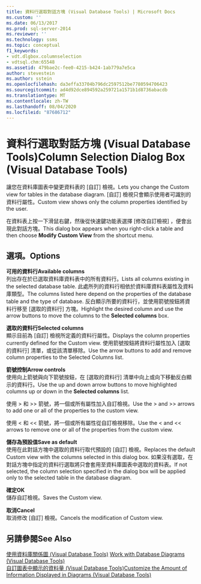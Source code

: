 ```yaml
---
title: 資料行選取對話方塊 (Visual Database Tools) | Microsoft Docs
ms.custom: ''
ms.date: 06/13/2017
ms.prod: sql-server-2014
ms.reviewer: ''
ms.technology: ssms
ms.topic: conceptual
f1_keywords:
- vdt.dlgbox.columnselection
- vdtsql.chm:65548
ms.assetid: 479bae2c-fee0-4215-b424-1ab779a7e5ca
author: stevestein
ms.author: sstein
ms.openlocfilehash: da3effa33704b796dc2597512be7780594706423
ms.sourcegitcommit: ad4d92dce894592a259721a1571b1d8736abacdb
ms.translationtype: MT
ms.contentlocale: zh-TW
ms.lasthandoff: 08/04/2020
ms.locfileid: "87686712"
---
```

# <a name="column-selection-dialog-box-visual-database-tools"></a><span data-ttu-id="17152-102">資料行選取對話方塊 (Visual Database Tools)</span><span class="sxs-lookup"><span data-stu-id="17152-102">Column Selection Dialog Box (Visual Database Tools)</span></span>
  <span data-ttu-id="17152-103">讓您在資料庫圖表中變更資料表的 [自訂] 檢視。</span><span class="sxs-lookup"><span data-stu-id="17152-103">Lets you change the Custom view for tables in the database diagram.</span></span> <span data-ttu-id="17152-104">[自訂] 檢視只會顯示使用者可識別的資料行屬性。</span><span class="sxs-lookup"><span data-stu-id="17152-104">Custom view shows only the column properties identified by the user.</span></span>  
  
 <span data-ttu-id="17152-105">在資料表上按一下滑鼠右鍵，然後從快速鍵功能表選擇 [修改自訂檢視]  ，便會出現此對話方塊。</span><span class="sxs-lookup"><span data-stu-id="17152-105">This dialog box appears when you right-click a table and then choose **Modify Custom View** from the shortcut menu.</span></span>  
  
## <a name="options"></a><span data-ttu-id="17152-106">選項。</span><span class="sxs-lookup"><span data-stu-id="17152-106">Options</span></span>  
 <span data-ttu-id="17152-107">**可用的資料行**</span><span class="sxs-lookup"><span data-stu-id="17152-107">**Available columns**</span></span>  
 <span data-ttu-id="17152-108">列出存在於已選取資料庫資料表中的所有資料行。</span><span class="sxs-lookup"><span data-stu-id="17152-108">Lists all columns existing in the selected database table.</span></span> <span data-ttu-id="17152-109">此處所列的資料行相依於資料庫資料表屬性及資料庫類型。</span><span class="sxs-lookup"><span data-stu-id="17152-109">The columns listed here depend on the properties of the database table and the type of database.</span></span> <span data-ttu-id="17152-110">反白顯示所要的資料行，並使用箭號按鈕將資料行移至 [選取的資料行]  方塊。</span><span class="sxs-lookup"><span data-stu-id="17152-110">Highlight the desired column and use the arrow buttons to move the columns to the **Selected columns** box.</span></span>  
  
 <span data-ttu-id="17152-111">**選取的資料行**</span><span class="sxs-lookup"><span data-stu-id="17152-111">**Selected columns**</span></span>  
 <span data-ttu-id="17152-112">顯示目前為 [自訂] 檢視所定義的資料行屬性。</span><span class="sxs-lookup"><span data-stu-id="17152-112">Displays the column properties currently defined for the Custom view.</span></span> <span data-ttu-id="17152-113">使用箭號按鈕將資料行屬性加入 [選取的資料行] 清單，或從該清單移除。</span><span class="sxs-lookup"><span data-stu-id="17152-113">Use the arrow buttons to add and remove column properties to the Selected Columns list.</span></span>  
  
 <span data-ttu-id="17152-114">**箭號控制**</span><span class="sxs-lookup"><span data-stu-id="17152-114">**Arrow controls**</span></span>  
 <span data-ttu-id="17152-115">使用向上箭號與向下箭號按鈕，在 [選取的資料行]  清單中向上或向下移動反白顯示的資料行。</span><span class="sxs-lookup"><span data-stu-id="17152-115">Use the up and down arrow buttons to move highlighted columns up or down in the **Selected columns** list.</span></span>  
  
 <span data-ttu-id="17152-116">使用 > 和 >> 箭號，將一個或所有屬性加入自訂檢視。</span><span class="sxs-lookup"><span data-stu-id="17152-116">Use the > and >> arrows to add one or all of the properties to the custom view.</span></span>  
  
 <span data-ttu-id="17152-117">使用 < 和 << 箭號，將一個或所有屬性從自訂檢視移除。</span><span class="sxs-lookup"><span data-stu-id="17152-117">Use the < and << arrows to remove one or all of the properties from the custom view.</span></span>  
  
 <span data-ttu-id="17152-118">**儲存為預設值**</span><span class="sxs-lookup"><span data-stu-id="17152-118">**Save as default**</span></span>  
 <span data-ttu-id="17152-119">使用在此對話方塊中選取的資料行取代預設的 [自訂] 檢視。</span><span class="sxs-lookup"><span data-stu-id="17152-119">Replaces the default Custom view with the columns selected in this dialog box.</span></span> <span data-ttu-id="17152-120">如果沒有選取，在對話方塊中指定的資料行選取將只會套用至資料庫圖表中選取的資料表。</span><span class="sxs-lookup"><span data-stu-id="17152-120">If not selected, the column selection specified in the dialog box will be applied only to the selected table in the database diagram.</span></span>  
  
 <span data-ttu-id="17152-121">**確定**</span><span class="sxs-lookup"><span data-stu-id="17152-121">**OK**</span></span>  
 <span data-ttu-id="17152-122">儲存自訂檢視。</span><span class="sxs-lookup"><span data-stu-id="17152-122">Saves the Custom view.</span></span>  
  
 <span data-ttu-id="17152-123">**取消**</span><span class="sxs-lookup"><span data-stu-id="17152-123">**Cancel**</span></span>  
 <span data-ttu-id="17152-124">取消修改 [自訂] 檢視。</span><span class="sxs-lookup"><span data-stu-id="17152-124">Cancels the modification of Custom view.</span></span>  
  
## <a name="see-also"></a><span data-ttu-id="17152-125">另請參閱</span><span class="sxs-lookup"><span data-stu-id="17152-125">See Also</span></span>  
 <span data-ttu-id="17152-126">[使用資料庫關係圖 &#40;Visual Database Tools&#41;](visual-database-tools.md) </span><span class="sxs-lookup"><span data-stu-id="17152-126">[Work with Database Diagrams &#40;Visual Database Tools&#41;](visual-database-tools.md) </span></span>  
 [<span data-ttu-id="17152-127">自訂圖表中顯示的資料量 &#40;Visual Database Tools&#41;</span><span class="sxs-lookup"><span data-stu-id="17152-127">Customize the Amount of Information Displayed in Diagrams &#40;Visual Database Tools&#41;</span></span>](customize-the-amount-of-information-displayed-in-diagrams-visual-database-tools.md)  
  
  
